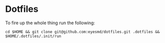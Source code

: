 # Dotfiles

To fire up the whole thing run the following:

`cd $HOME && git clone git@github.com:eyesmd/dotfiles.git .dotfiles && $HOME/.dotfiles/.init/run`

